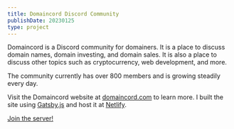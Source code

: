 ```yaml
---
title: Domaincord Discord Community
publishDate: 20230125
type: project
---
```


Domaincord is a Discord community for domainers. It is a place to discuss domain names, domain investing, and domain sales. It is also a place to discuss other topics such as cryptocurrency, web development, and more.

The community currently has over 800 members and is growing steadily every day.

Visit the Domaincord website at [domaincord.com](https://domaincord.com) to learn more. I built the site using [Gatsby.js](https://www.gatsbyjs.org/) and host it at [Netlify](https://www.netlify.com/).

[Join the server!](https://discord.gg/domains)
